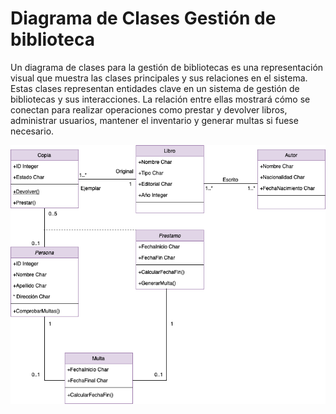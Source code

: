 # Diagrama de Clases Gestión de biblioteca

Un diagrama de clases para la gestión de bibliotecas es una representación visual que muestra las clases principales y sus relaciones en el sistema. Estas clases representan entidades clave en un sistema de gestión de bibliotecas y sus interacciones. La relación entre ellas mostrará cómo se conectan para realizar operaciones como prestar y devolver libros, administrar usuarios, mantener el inventario y generar multas si fuese necesario.

<center>

![DiagramaClases](https://github.com/nicholelouis/ETS/blob/main/Tema2/DiagramaClases/img/Gestion_biblioteca.drawio.png?raw=true)

</center>